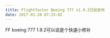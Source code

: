```yaml
---
title: Flightfactor Boeing 777 v1.9.2已经发布
date: 2017-01-28 07:33:02
---
```


 FF boeing 777 1.9.2可以说是个快速小修补
